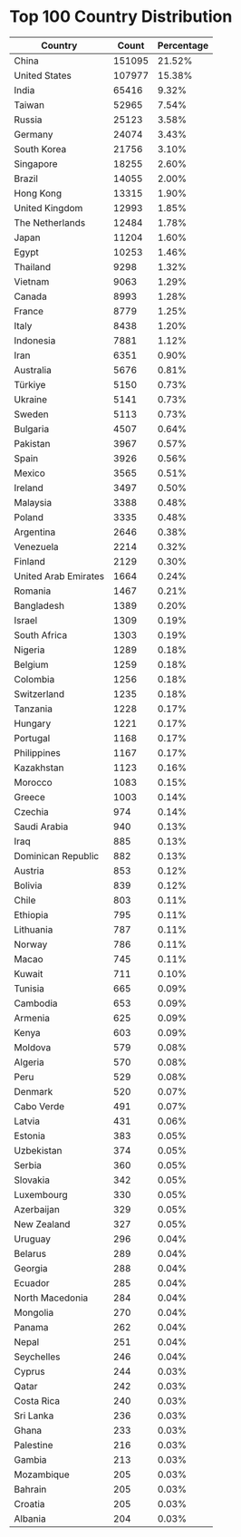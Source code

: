 # Top 100 Country Distribution
| Country | Count | Percentage |
|----|----|----|
| China | 151095 | 21.52% |
| United States | 107977 | 15.38% |
| India | 65416 | 9.32% |
| Taiwan | 52965 | 7.54% |
| Russia | 25123 | 3.58% |
| Germany | 24074 | 3.43% |
| South Korea | 21756 | 3.10% |
| Singapore | 18255 | 2.60% |
| Brazil | 14055 | 2.00% |
| Hong Kong | 13315 | 1.90% |
| United Kingdom | 12993 | 1.85% |
| The Netherlands | 12484 | 1.78% |
| Japan | 11204 | 1.60% |
| Egypt | 10253 | 1.46% |
| Thailand | 9298 | 1.32% |
| Vietnam | 9063 | 1.29% |
| Canada | 8993 | 1.28% |
| France | 8779 | 1.25% |
| Italy | 8438 | 1.20% |
| Indonesia | 7881 | 1.12% |
| Iran | 6351 | 0.90% |
| Australia | 5676 | 0.81% |
| Türkiye | 5150 | 0.73% |
| Ukraine | 5141 | 0.73% |
| Sweden | 5113 | 0.73% |
| Bulgaria | 4507 | 0.64% |
| Pakistan | 3967 | 0.57% |
| Spain | 3926 | 0.56% |
| Mexico | 3565 | 0.51% |
| Ireland | 3497 | 0.50% |
| Malaysia | 3388 | 0.48% |
| Poland | 3335 | 0.48% |
| Argentina | 2646 | 0.38% |
| Venezuela | 2214 | 0.32% |
| Finland | 2129 | 0.30% |
| United Arab Emirates | 1664 | 0.24% |
| Romania | 1467 | 0.21% |
| Bangladesh | 1389 | 0.20% |
| Israel | 1309 | 0.19% |
| South Africa | 1303 | 0.19% |
| Nigeria | 1289 | 0.18% |
| Belgium | 1259 | 0.18% |
| Colombia | 1256 | 0.18% |
| Switzerland | 1235 | 0.18% |
| Tanzania | 1228 | 0.17% |
| Hungary | 1221 | 0.17% |
| Portugal | 1168 | 0.17% |
| Philippines | 1167 | 0.17% |
| Kazakhstan | 1123 | 0.16% |
| Morocco | 1083 | 0.15% |
| Greece | 1003 | 0.14% |
| Czechia | 974 | 0.14% |
| Saudi Arabia | 940 | 0.13% |
| Iraq | 885 | 0.13% |
| Dominican Republic | 882 | 0.13% |
| Austria | 853 | 0.12% |
| Bolivia | 839 | 0.12% |
| Chile | 803 | 0.11% |
| Ethiopia | 795 | 0.11% |
| Lithuania | 787 | 0.11% |
| Norway | 786 | 0.11% |
| Macao | 745 | 0.11% |
| Kuwait | 711 | 0.10% |
| Tunisia | 665 | 0.09% |
| Cambodia | 653 | 0.09% |
| Armenia | 625 | 0.09% |
| Kenya | 603 | 0.09% |
| Moldova | 579 | 0.08% |
| Algeria | 570 | 0.08% |
| Peru | 529 | 0.08% |
| Denmark | 520 | 0.07% |
| Cabo Verde | 491 | 0.07% |
| Latvia | 431 | 0.06% |
| Estonia | 383 | 0.05% |
| Uzbekistan | 374 | 0.05% |
| Serbia | 360 | 0.05% |
| Slovakia | 342 | 0.05% |
| Luxembourg | 330 | 0.05% |
| Azerbaijan | 329 | 0.05% |
| New Zealand | 327 | 0.05% |
| Uruguay | 296 | 0.04% |
| Belarus | 289 | 0.04% |
| Georgia | 288 | 0.04% |
| Ecuador | 285 | 0.04% |
| North Macedonia | 284 | 0.04% |
| Mongolia | 270 | 0.04% |
| Panama | 262 | 0.04% |
| Nepal | 251 | 0.04% |
| Seychelles | 246 | 0.04% |
| Cyprus | 244 | 0.03% |
| Qatar | 242 | 0.03% |
| Costa Rica | 240 | 0.03% |
| Sri Lanka | 236 | 0.03% |
| Ghana | 233 | 0.03% |
| Palestine | 216 | 0.03% |
| Gambia | 213 | 0.03% |
| Mozambique | 205 | 0.03% |
| Bahrain | 205 | 0.03% |
| Croatia | 205 | 0.03% |
| Albania | 204 | 0.03% |
